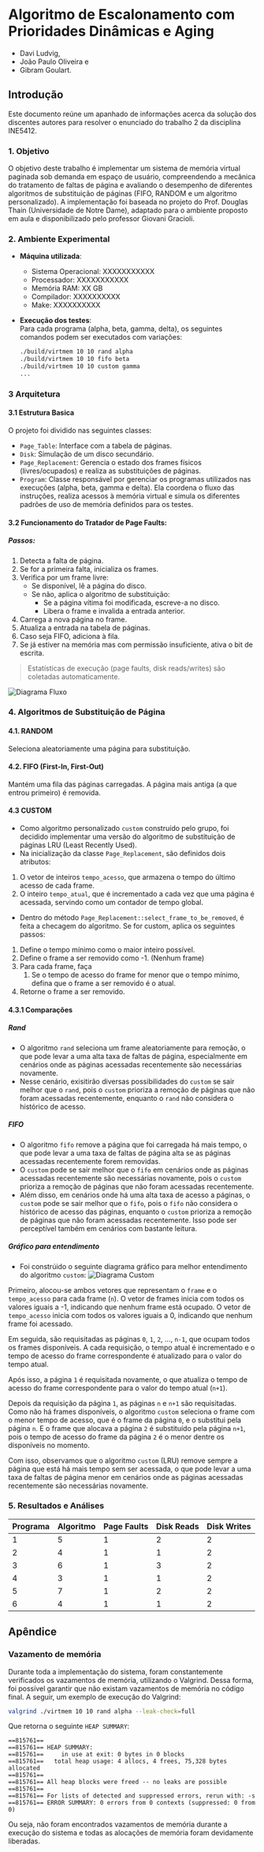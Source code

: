# Algoritmo de Escalonamento com Prioridades Dinâmicas e Aging
- Davi Ludvig,
- João Paulo Oliveira e
- Gibram Goulart.

## Introdução
Este documento reúne um apanhado de informações acerca da solução dos discentes autores para resolver o enunciado do trabalho 2 da disciplina INE5412.

### 1. Objetivo
O objetivo deste trabalho é implementar um sistema de memória virtual paginada sob demanda em espaço de usuário, compreendendo a mecânica do tratamento de faltas de página e avaliando o desempenho de diferentes algoritmos de substituição de páginas (FIFO, RANDOM e um algoritmo personalizado). A implementação foi baseada no projeto do Prof. Douglas Thain (Universidade de Notre Dame), adaptado para o ambiente proposto em aula e disponibilizado pelo professor Giovani Gracioli.

### 2. Ambiente Experimental

- **Máquina utilizada**:  
  - Sistema Operacional: XXXXXXXXXXX
  - Processador: XXXXXXXXXXX
  - Memória RAM: XX GB  
  - Compilador: XXXXXXXXXX
  - Make: XXXXXXXXXX 

- **Execução dos testes**:  
Para cada programa (alpha, beta, gamma, delta), os seguintes comandos podem ser executados com variações:

  ```bash
  ./build/virtmem 10 10 rand alpha
  ./build/virtmem 10 10 fifo beta
  ./build/virtmem 10 10 custom gamma
  ...
  ```

### 3 Arquitetura
#### 3.1 Estrutura Basica
O projeto foi dividido nas seguintes classes:

- `Page_Table`: Interface com a tabela de páginas.
- `Disk`: Simulação de um disco secundário.
- `Page_Replacement`: Gerencia o estado dos frames físicos (livres/ocupados) e realiza as substituições de páginas.
- `Program`: Classe responsável por gerenciar os programas utilizados nas execuções (alpha, beta, gamma e delta). Ela coordena o fluxo das instruções, realiza acessos à memória virtual e simula os diferentes padrões de uso de memória definidos para os testes.
#### 3.2 Funcionamento do Tratador de Page Faults:
##### Passos:
1. Detecta a falta de página.
2. Se for a primeira falta, inicializa os frames.
3. Verifica por um frame livre:
   - Se disponível, lê a página do disco.
   - Se não, aplica o algoritmo de substituição:
     - Se a página vítima foi modificada, escreve-a no disco.
     - Libera o frame e invalida a entrada anterior.
4. Carrega a nova página no frame.
5. Atualiza a entrada na tabela de páginas.
6. Caso seja FIFO, adiciona à fila.
7. Se já estiver na memória mas com permissão insuficiente, ativa o bit de escrita.
> Estatísticas de execução (page faults, disk reads/writes) são coletadas automaticamente.

![Diagrama Fluxo](relatorio/fluxo.png)

### 4. Algoritmos de Substituição de Página

#### 4.1. RANDOM

Seleciona aleatoriamente uma página para substituição.

#### 4.2. FIFO (First-In, First-Out)

Mantém uma fila das páginas carregadas. A página mais antiga (a que entrou primeiro) é removida.


#### 4.3 CUSTOM

- Como algoritmo personalizado `custom` construído pelo grupo, foi decidido implementar uma versão do algoritmo de substituição de páginas LRU (Least Recently Used).
- Na inicialização da classe `Page_Replacement`, são definidos dois atributos:
1. O vetor de inteiros `tempo_acesso`, que armazena o tempo do último acesso de cada frame.
2. O inteiro `tempo_atual`, que é incrementado a cada vez que uma página é acessada, servindo como um contador de tempo global.
- Dentro do método `Page_Replacement::select_frame_to_be_removed`, é feita a checagem do algoritmo. Se for custom, aplica os seguintes passos:
1. Define o tempo mínimo como o maior inteiro possível.
2. Define o frame a ser removido como -1. (Nenhum frame)
3. Para cada frame, faça
   1. Se o tempo de acesso do frame for menor que o tempo mínimo, defina que o frame a ser removido é o atual.
4. Retorne o frame a ser removido.

#### 4.3.1 Comparações
##### Rand
- O algoritmo `rand` seleciona um frame aleatoriamente para remoção, o que pode levar a uma alta taxa de faltas de página, especialmente em cenários onde as páginas acessadas recentemente são necessárias novamente.
- Nesse cenário, exisitirão diversas possibilidades do `custom` se sair melhor que o `rand`, pois o `custom` prioriza a remoção de páginas que não foram acessadas recentemente, enquanto o `rand` não considera o histórico de acesso.

##### FIFO
- O algoritmo `fifo` remove a página que foi carregada há mais tempo, o que pode levar a uma taxa de faltas de página alta se as páginas acessadas recentemente forem removidas.
- O `custom` pode se sair melhor que o `fifo` em cenários onde as páginas acessadas recentemente são necessárias novamente, pois o `custom` prioriza a remoção de páginas que não foram acessadas recentemente.
- Além disso, em cenários onde há uma alta taxa de acesso a páginas, o `custom` pode se sair melhor que o `fifo`, pois o `fifo` não considera o histórico de acesso das páginas, enquanto o `custom` prioriza a remoção de páginas que não foram acessadas recentemente. Isso pode ser perceptível também em cenários com bastante leitura.

##### Gráfico para entendimento
- Foi constrúido o seguinte diagrama gráfico para melhor entendimento do algoritmo `custom`:
![Diagrama Custom](relatorio/custom.png)

Primeiro, alocou-se ambos vetores que representam o `frame` e o `tempo_acesso` para cada frame (`n`). O vetor de frames inicia com todos os valores iguais a -1, indicando que nenhum frame está ocupado. O vetor de `tempo_acesso` inicia com todos os valores iguais a 0, indicando que nenhum frame foi acessado.

Em seguida, são requisitadas as páginas `0`, `1`, `2`, ..., `n-1`, que ocupam todos os frames disponíveis. A cada requisição, o tempo atual é incrementado e o tempo de acesso do frame correspondente é atualizado para o valor do tempo atual.

Após isso, a página `1` é requisitada novamente, o que atualiza o tempo de acesso do frame correspondente para o valor do tempo atual (`n+1`).

Depois da requisição da página `1`, as páginas `n` e `n+1` são requisitadas. Como não há frames disponíveis, o algoritmo `custom` seleciona o frame com o menor tempo de acesso, que é o frame da página `0`, e o substitui pela página `n`. E o frame que alocava a página `2` é substituído pela página `n+1`, pois o tempo de acesso do frame da página `2` é o menor dentre os disponíveis no momento.

Com isso, observamos que o algoritmo `custom` (LRU) remove sempre a página que está há mais tempo sem ser acessada, o que pode levar a uma taxa de faltas de página menor em cenários onde as páginas acessadas recentemente são necessárias novamente.


### 5. Resultados e Análises
| Programa | Algoritmo | Page Faults | Disk Reads  | Disk Writes|
|----------|-----------|-------------|-------------|------------|
| 1        | 5         | 1           | 2           | 2          |
| 2        | 4         | 1           | 1           | 2          |
| 3        | 6         | 1           | 3           | 2          |
| 4        | 3         | 1           | 1           | 2          | 
| 5        | 7         | 1           | 2           | 2          |
| 6        | 4         | 1           | 1           | 2          |


## Apêndice
### Vazamento de memória
Durante toda a implementação do sistema, foram constantemente verificados os vazamentos de memória, utilizando o Valgrind. Dessa forma, foi possível garantir que não existam vazamentos de memória no código final. A seguir, um exemplo de execução do Valgrind:

```bash
valgrind ./virtmem 10 10 rand alpha --leak-check=full
```

Que retorna o seguinte `HEAP SUMMARY`:

```
==815761== 
==815761== HEAP SUMMARY:
==815761==     in use at exit: 0 bytes in 0 blocks
==815761==   total heap usage: 4 allocs, 4 frees, 75,328 bytes allocated
==815761== 
==815761== All heap blocks were freed -- no leaks are possible
==815761== 
==815761== For lists of detected and suppressed errors, rerun with: -s
==815761== ERROR SUMMARY: 0 errors from 0 contexts (suppressed: 0 from 0)
```

Ou seja, não foram encontrados vazamentos de memória durante a execução do sistema e todas as alocações de memória foram devidamente liberadas.

